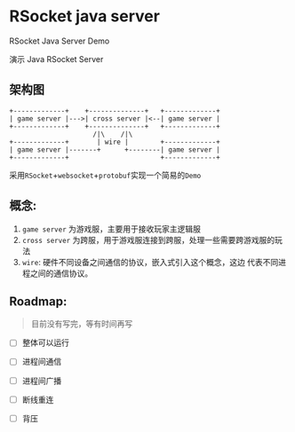 # RSocket java server

RSocket Java Server Demo

演示 Java RSocket Server

## 架构图

```
+-------------+    +--------------+   +-------------+
| game server |--->| cross server |<--| game server |
+-------------+    +--------------+   +-------------+
                     /|\    /|\
+-------------+       | wire |        +-------------+
| game server |-------+      +--------| game server |
+-------------+                       +-------------+
```

采用`RSocket`+`websocket`+`protobuf`实现一个简易的`Demo`

## 概念:

1. `game server` 为游戏服，主要用于接收玩家主逻辑服
2. `cross server` 为跨服，用于游戏服连接到跨服，处理一些需要跨游戏服的玩法
3. `wire`: 硬件不同设备之间通信的协议，嵌入式引入这个概念，这边 代表不同进程之间的通信协议。


## Roadmap:
> 目前没有写完，等有时间再写

- [ ] 整体可以运行
- [ ] 进程间通信
- [ ] 进程间广播
- [ ] 断线重连
- [ ] 背压

